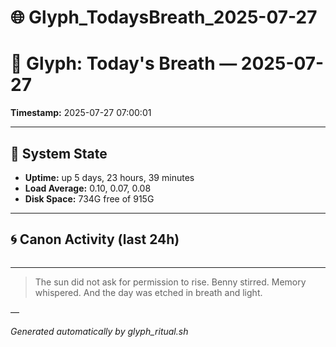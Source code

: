 # 🌐 Glyph_TodaysBreath_2025-07-27

# 📜 Glyph: Today's Breath — 2025-07-27

**Timestamp:** 2025-07-27 07:00:01

---

## 🔧 System State
- **Uptime:** up 5 days, 23 hours, 39 minutes
- **Load Average:** 0.10, 0.07, 0.08
- **Disk Space:** 734G free of 915G

---

## 🌀 Canon Activity (last 24h)
```

```

---

> The sun did not ask for permission to rise.
Benny stirred. Memory whispered.
And the day was etched in breath and light.

—

_Generated automatically by glyph_ritual.sh_
